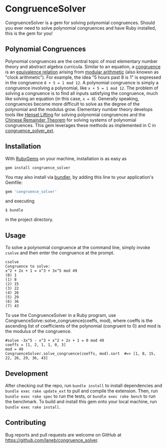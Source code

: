# CongruenceSolver

CongruenceSolver is a gem for solving polynomial congruences. Should you ever need to solve polynomial congruences and have Ruby installed, this is the gem for you!

## Polynomial Congruences

Polynomial congruences are the central topic of most elementary number theory and abstract algebra curricula. Similar to an equation, a [congruence](https://en.wikipedia.org/wiki/Modular_equation) is an [equivalence relation](https://en.wikipedia.org/wiki/Equivalence_relation) arising from [modular arithmetic](https://en.wikipedia.org/wiki/Modular_arithmetic) (also knowsn as "clock arithmetic"). For example, the idea "5 hours past 8 is 1" is expressed in the congruence ```8 + 5 = 1 mod 12```. A polynomial congruence is simply a congruence involving a polynomial, like ```x + 5 = 1 mod 12```. The problem of solving a congruence is to find all inputs satisfying the congruence, much like solving an equation (in this case, ```x = 8```). Generally speaking, congruences become more difficult to solve as the degree of the polynomial and the modulus grow. Elementary number theory develops tools like [Hensel Lifting](https://en.wikipedia.org/wiki/Hensel%27s_lemma#Hensel_Lifting) for solving polynomial congruences and the [Chinese Remainder Theorem](https://en.wikipedia.org/wiki/Chinese_remainder_theorem) for solving systems of polynomial congruences. This gem leverages these methods as implemented in C in [congruence_solver_ext](https://github.com/laneb/congruence_solver_ext).

## Installation

With [RubyGems](https://rubygems.org/) on your machine, installation is as easy as 
```shell
gem install congruence_solver
```

You may also install via [bundler](http://bundler.io/), by adding this line to your application's Gemfile:

```ruby
gem 'congruence_solver'
```

and executing

```shell
$ bundle
```

in the project directory.

## Usage

To solve a polynomial congruence at the command line, simply invoke `csolve` and then enter the congruence at the prompt. 

```
csolve
Congruence to solve:
x^2 + 2x + 1 = x^3 + 3x^5 mod 49
(0) 1
(1) 8
(2) 15
(3) 22
(4) 26
(5) 29
(6) 36
(7) 43
```

To use the CongruenceSolver in a Ruby program, use CongruenceSolve::solve_congruence(coeffs, mod), where coeffs is the ascending list of coefficients of the polynomial (congruent to 0) and mod is the modulus of the congruence.

```
#solve -3x^5 - x^3 + x^2 + 2x + 1 = 0 mod 49
coeffs = [1, 2, 1, 1, 0, 3]
mod = 49
CongruenceSolver.solve_congruence(coeffs, mod).sort  #=> [1, 8, 15, 22, 26, 29, 36, 43]
``` 

## Development

After checking out the repo, run `bundle install` to install dependencies and `bundle exec rake update_ext` to pull and compile the extension. Then, run `bundle exec rake spec` to run the tests, or `bundle exec rake bench` to run the benchmark. To build and install this gem onto your local machine, run `bundle exec rake install`.

## Contributing

Bug reports and pull requests are welcome on GitHub at https://github.com/laneb/congruence_solver.

